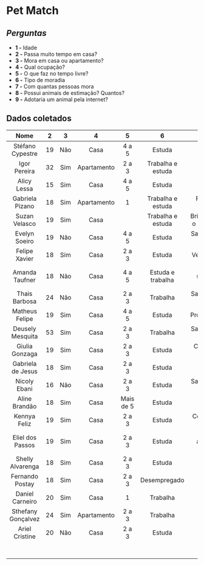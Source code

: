 # Pet Match

## ***Perguntas***
* **1 -** Idade
* **2 -** Passa muito tempo em casa?
* **3 -** Mora em casa ou apartamento?
* **4 -** Qual ocupação?
* **5 -** O que faz no tempo livre?
* **6 -** Tipo de moradia
* **7 -** Com quantas pessoas mora
* **8 -** Possui animais de estimação? Quantos?
* **9 -** Adotaria um animal pela internet?

## **Dados coletados**

| Nome              | 2   |  3  | 4           | 5         | 6                 | 7                      | 8   | 9        |
| :---------------: | :-: | :-: | :---------: | :-----:   | :---------------: | :--------------------: | :-: | :------: |
| Stéfano Cypestre  | 19  | Não | Casa        | 4 a 5     | Estuda            | Música                 | Não | Adotaria |
| Igor Pereira      | 32  | Sim | Apartamento | 2 a 3     | Trabalha e estuda |                        | Não | Não      |
| Alicy Lessa       | 15  | Sim | Casa        | 4 a 5     | Estuda            | Ler                    | Não | Adotaria |
| Gabriela Pizano   | 18  | Sim | Apartamento | 1         | Trabalha e estuda | Filmes e séries        | 1   | Adoratia |
| Suzan Velasco     | 19  | Sim | Casa        |           | Trabalha e estuda | Brincar com o cachorro | 3   | Adotaria |
| Evelyn Soeiro     | 19  | Não | Casa        | 4 a 5     | Estuda            | Sair com os amigos     | 2   | Adotaria |
| Felipe Xavier     | 18  | Sim | Casa        | 2 a 3     | Estuda            | Ver animes             | 2   | Adotaria |
| Amanda Taufner    | 18  | Não | Casa        | 4 a 5     | Estuda e trabalha | Filmes, séries e praia | 4   | Adotaria |
| Thais Barbosa     | 24  | Não | Casa        | 2 a 3     | Trabalha          | Sair com os amigos     | Não | Não      |
| Matheus Felipe    | 19  | Sim | Casa        | 4 a 5     | Estuda            | Procrastinar           | 1   | Adotaia  |
| Deusely Mesquita  | 53  | Sim | Casa        | 2 a 3     | Trabalha          | Sair com os amigos     | 1   | Não      |
| Giulia Gonzaga    | 19  | Sim | Casa        | 2 a 3     | Estuda            | Conhecer lugares       | 1   | Não      |
| Gabriela de Jesus | 18  | Sim | Casa        | 2 a 3     | Estuda            | Séries                 | 2   | Adotaria |
| Nicoly Ebani      | 16  | Não | Casa        | 2 a 3     | Estuda            | Sair com os amigos     | 3   | Adotaria |
| Aline Brandão     | 18  | Sim | Casa        | Mais de 5 | Estuda            | Séries                 | 2   | Não      |
| Kennya Feliz      | 19  | Sim | Casa        | 2 a 3     | Estuda            | Celular, ler e jogar   | 1   | Adotaria |
| Eliel dos Passos  | 19  | Sim | Casa        | 2 a 3     | Estuda            | Series, anime e jogar  | Não | Não      |
| Shelly Alvarenga  | 18  | Sim | Casa        | 2 a 3     | Estuda            | Ler                    | +10 | Adotaria |
| Fernando Postay   | 18  | Sim | Casa        | 2 a 3     | Desempregado      | Surfar                 |     | Adotaria |
| Daniel Carneiro   | 20  | Sim | Casa        | 1         | Trabalha          | Dormir                 | Não | Não      |
| Sthefany Gonçalvez| 24  | Sim | Apartamento | 2 a 3     | Trabalha          | Sair                   | Não | Adotaria |
| Ariel Cristine    | 20  | Não | Casa        | 2 a 3     | Estuda            |                        || Adotaria |
||||||||| Adotaria |
||||||||||
||||||||||
||||||||||




